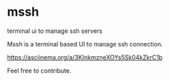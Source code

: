 # mssh
terminal ui to manage ssh servers

Mssh is a terminal based UI to manage ssh connection.

https://asciinema.org/a/3KInkmzneXOYs5Sk04kZkrC1b

Feel free to contribute.
